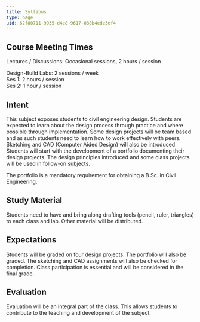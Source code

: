 ```yaml
---
title: Syllabus
type: page
uid: 62f80711-9935-d4e8-9617-088b4ede3ef4
---
```


Course Meeting Times
--------------------

Lectures / Discussions: Occasional sessions, 2 hours / session

Design-Build Labs: 2 sessions / week  
Ses 1: 2 hours / session  
Ses 2: 1 hour / session

Intent
------

This subject exposes students to civil engineering design. Students are expected to learn about the design process through practice and where possible through implementation. Some design projects will be team based and as such students need to learn how to work effectively with peers. Sketching and CAD (Computer Aided Design) will also be introduced. Students will start with the development of a portfolio documenting their design projects. The design principles introduced and some class projects will be used in follow-on subjects.

The portfolio is a mandatory requirement for obtaining a B.Sc. in Civil Engineering.

Study Material
--------------

Students need to have and bring along drafting tools (pencil, ruler, triangles) to each class and lab. Other material will be distributed.

Expectations
------------

Students will be graded on four design projects. The portfolio will also be graded. The sketching and CAD assignments will also be checked for completion. Class participation is essential and will be considered in the final grade.

Evaluation
----------

Evaluation will be an integral part of the class. This allows students to contribute to the teaching and development of the subject.